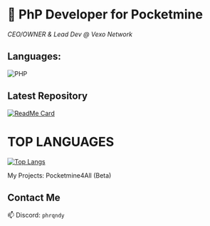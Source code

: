 # 🐘 PhP Developer for Pocketmine

*CEO/OWNER & Lead Dev @ Vexo Network*

## Languages:

![PHP](https://img.shields.io/badge/PHP-777BB4?style=for-the-badge&logo=php&logoColor=white)



## Latest Repository  

[![ReadMe Card](https://github-readme-stats.vercel.app/api/pin/?username=PhrqndyDevs&repo=infinite-trial-jetbrains&theme=radical)](https://github.com/PhrqndyDevs/infinite-trial-jetbrains)

# TOP LANGUAGES

[![Top Langs](https://github-readme-stats.vercel.app/api/top-langs/?username=phrqndydevs)](https://github.com/phrqndydevs/github-readme-stats)






My Projects:
Pocketmine4All (Beta)




## Contact Me  
📫 Discord: `phrqndy`  

